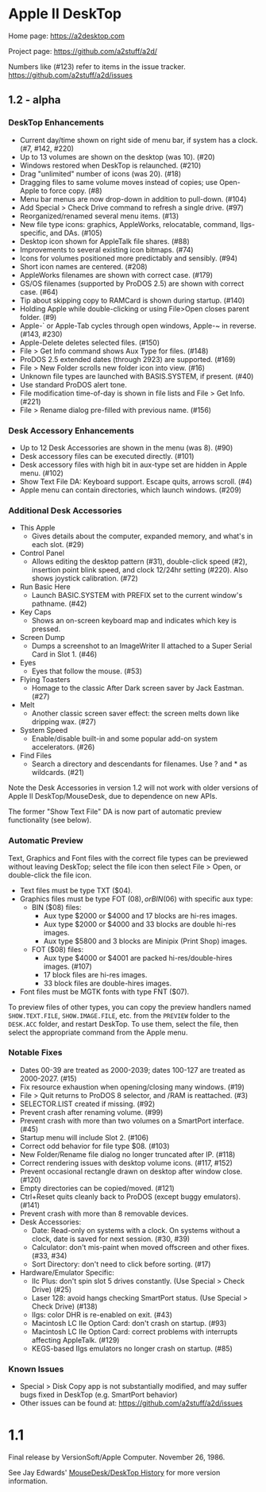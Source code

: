 # Apple II DeskTop

Home page: https://a2desktop.com

Project page: https://github.com/a2stuff/a2d/

Numbers like (#123) refer to items in the issue tracker.
https://github.com/a2stuff/a2d/issues

## 1.2 - alpha

### DeskTop Enhancements

* Current day/time shown on right side of menu bar, if system has a clock. (#7, #142, #220)
* Up to 13 volumes are shown on the desktop (was 10). (#20)
* Windows restored when DeskTop is relaunched. (#210)
* Drag "unlimited" number of icons (was 20). (#18)
* Dragging files to same volume moves instead of copies; use Open-Apple to force copy. (#8)
* Menu bar menus are now drop-down in addition to pull-down. (#104)
* Add Special > Check Drive command to refresh a single drive. (#97)
* Reorganized/renamed several menu items. (#13)
* New file type icons: graphics, AppleWorks, relocatable, command, IIgs-specific, and DAs. (#105)
* Desktop icon shown for AppleTalk file shares. (#88)
* Improvements to several existing icon bitmaps. (#74)
* Icons for volumes positioned more predictably and sensibly. (#94)
* Short icon names are centered. (#208)
* AppleWorks filenames are shown with correct case. (#179)
* GS/OS filenames (supported by ProDOS 2.5) are shown with correct case. (#64)
* Tip about skipping copy to RAMCard is shown during startup. (#140)
* Holding Apple while double-clicking or using File>Open closes parent folder. (#9)
* Apple-` or Apple-Tab cycles through open windows, Apple-~ in reverse. (#143, #230)
* Apple-Delete deletes selected files. (#150)
* File > Get Info command shows Aux Type for files. (#148)
* ProDOS 2.5 extended dates (through 2923) are supported. (#169)
* File > New Folder scrolls new folder icon into view. (#16)
* Unknown file types are launched with BASIS.SYSTEM, if present. (#40)
* Use standard ProDOS alert tone.
* File modification time-of-day is shown in file lists and File > Get Info. (#221)
* File > Rename dialog pre-filled with previous name. (#156)

### Desk Accessory Enhancements

* Up to 12 Desk Accessories are shown in the menu (was 8). (#90)
* Desk accessory files can be executed directly. (#101)
* Desk accessory files with high bit in aux-type set are hidden in Apple menu. (#102)
* Show Text File DA: Keyboard support. Escape quits, arrows scroll. (#4)
* Apple menu can contain directories, which launch windows. (#209)

### Additional Desk Accessories

* This Apple
  * Gives details about the computer, expanded memory, and what's in each slot. (#29)
* Control Panel
  * Allows editing the desktop pattern (#31), double-click speed (#2), insertion point blink speed, and clock 12/24hr setting (#220). Also shows joystick calibration. (#72)
* Run Basic Here
  * Launch BASIC.SYSTEM with PREFIX set to the current window's pathname. (#42)
* Key Caps
  * Shows an on-screen keyboard map and indicates which key is pressed.
* Screen Dump
  * Dumps a screenshot to an ImageWriter II attached to a Super Serial Card in Slot 1. (#46)
* Eyes
  * Eyes that follow the mouse. (#53)
* Flying Toasters
  * Homage to the classic After Dark screen saver by Jack Eastman. (#27)
* Melt
  * Another classic screen saver effect: the screen melts down like dripping wax. (#27)
* System Speed
  * Enable/disable built-in and some popular add-on system accelerators. (#26)
* Find Files
  * Search a directory and descendants for filenames. Use ? and * as wildcards. (#21)

Note the Desk Accessories in version 1.2 will not work with older versions
of Apple II DeskTop/MouseDesk, due to dependence on new APIs.

The former "Show Text File" DA is now part of automatic preview
functionality (see below).

### Automatic Preview

Text, Graphics and Font files with the correct file types can be
previewed without leaving DeskTop; select the file icon then select
File > Open, or double-click the file icon.

* Text files must be type TXT ($04).
* Graphics files must be type FOT ($08), or BIN ($06) with specific aux type:
  * BIN ($08) files:
    * Aux type $2000 or $4000 and 17 blocks are hi-res images.
    * Aux type $2000 or $4000 and 33 blocks are double hi-res images.
    * Aux type $5800 and 3 blocks are Minipix (Print Shop) images.
  * FOT ($08) files:
    * Aux type $4000 or $4001 are packed hi-res/double-hires images. (#107)
    * 17 block files are hi-res images.
    * 33 block files are double-hires images.
* Font files must be MGTK fonts with type FNT ($07).

To preview files of other types, you can copy the preview handlers
named `SHOW.TEXT.FILE`, `SHOW.IMAGE.FILE`, etc. from the `PREVIEW`
folder to the `DESK.ACC` folder, and restart DeskTop. To use them,
select the file, then select the appropriate command from the Apple
menu.

### Notable Fixes

* Dates 00-39 are treated as 2000-2039; dates 100-127 are treated as 2000-2027. (#15)
* Fix resource exhaustion when opening/closing many windows. (#19)
* File > Quit returns to ProDOS 8 selector, and /RAM is reattached. (#3)
* SELECTOR.LIST created if missing. (#92)
* Prevent crash after renaming volume. (#99)
* Prevent crash with more than two volumes on a SmartPort interface. (#45)
* Startup menu will include Slot 2. (#106)
* Correct odd behavior for file type $08. (#103)
* New Folder/Rename file dialog no longer truncated after IP. (#118)
* Correct rendering issues with desktop volume icons. (#117, #152)
* Prevent occasional rectangle drawn on desktop after window close. (#120)
* Empty directories can be copied/moved. (#121)
* Ctrl+Reset quits cleanly back to ProDOS (except buggy emulators). (#141)
* Prevent crash with more than 8 removable devices.
* Desk Accessories:
  * Date: Read-only on systems with a clock. On systems without a clock, date is saved for next session. (#30, #39)
  * Calculator: don't mis-paint when moved offscreen and other fixes. (#33, #34)
  * Sort Directory: don't need to click before sorting. (#17)
* Hardware/Emulator Specific:
  * IIc Plus: don't spin slot 5 drives constantly. (Use Special > Check Drive) (#25)
  * Laser 128: avoid hangs checking SmartPort status. (Use Special > Check Drive) (#138)
  * IIgs: color DHR is re-enabled on exit. (#43)
  * Macintosh LC IIe Option Card: don't crash on startup. (#93)
  * Macintosh LC IIe Option Card: correct problems with interrupts affecting AppleTalk. (#129)
  * KEGS-based IIgs emulators no longer crash on startup. (#85)

### Known Issues

* Special > Disk Copy app is not substantially modified, and may suffer bugs fixed in DeskTop (e.g. SmartPort behavior)
* Other issues can be found at: https://github.com/a2stuff/a2d/issues


# 1.1

Final release by VersionSoft/Apple Computer. November 26, 1986.

See Jay Edwards' [MouseDesk/DeskTop History](https://mirrors.apple2.org.za/ground.icaen.uiowa.edu/MiscInfo/Misc/mousedesk.info)
for more version information.
